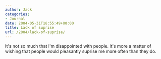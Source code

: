 ```yaml
---
author: Jack
categories:
- Journal
date: 2004-05-31T18:55:49+00:00
title: Lack of suprise
url: /2004/lack-of-suprise/
---
```


It's not so much that I'm disappointed with people. It's more a matter of wishing that people would pleasantly suprise me more often than they do.